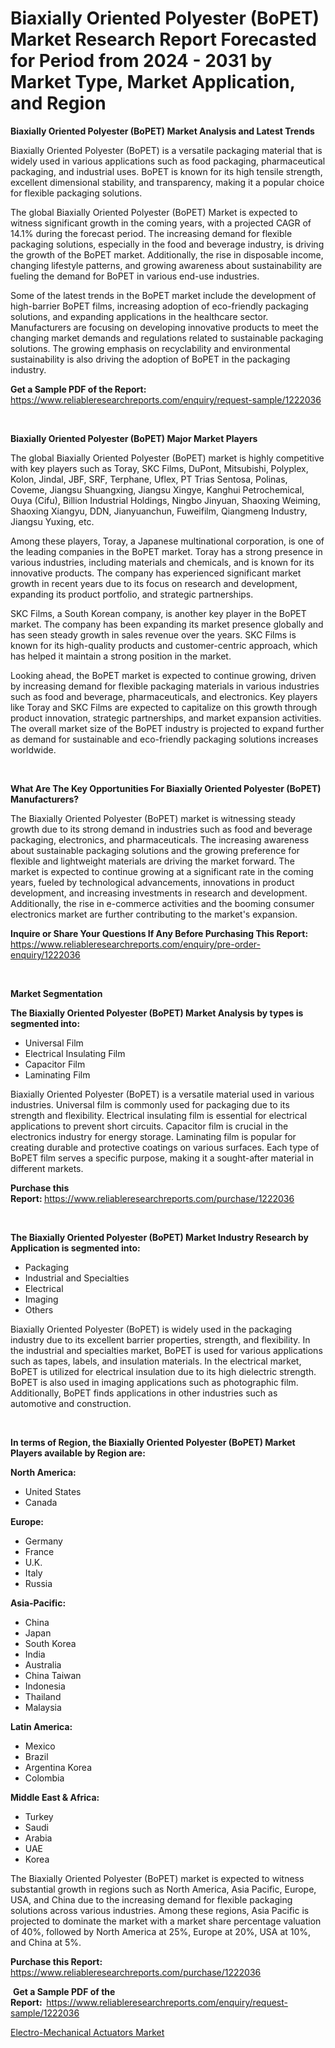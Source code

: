 <p><h1>Biaxially Oriented Polyester (BoPET) Market Research Report Forecasted for Period from 2024 -  2031 by Market Type, Market Application, and Region</h1></p><p><strong>Biaxially Oriented Polyester (BoPET) Market Analysis and Latest Trends</strong></p>
<p><p>Biaxially Oriented Polyester (BoPET) is a versatile packaging material that is widely used in various applications such as food packaging, pharmaceutical packaging, and industrial uses. BoPET is known for its high tensile strength, excellent dimensional stability, and transparency, making it a popular choice for flexible packaging solutions.</p><p>The global Biaxially Oriented Polyester (BoPET) Market is expected to witness significant growth in the coming years, with a projected CAGR of 14.1% during the forecast period. The increasing demand for flexible packaging solutions, especially in the food and beverage industry, is driving the growth of the BoPET market. Additionally, the rise in disposable income, changing lifestyle patterns, and growing awareness about sustainability are fueling the demand for BoPET in various end-use industries.</p><p>Some of the latest trends in the BoPET market include the development of high-barrier BoPET films, increasing adoption of eco-friendly packaging solutions, and expanding applications in the healthcare sector. Manufacturers are focusing on developing innovative products to meet the changing market demands and regulations related to sustainable packaging solutions. The growing emphasis on recyclability and environmental sustainability is also driving the adoption of BoPET in the packaging industry.</p></p>
<p><strong>Get a Sample PDF of the Report:&nbsp;</strong> <a href="https://www.reliableresearchreports.com/enquiry/request-sample/1222036">https://www.reliableresearchreports.com/enquiry/request-sample/1222036</a></p>
<p>&nbsp;</p>
<p><strong>Biaxially Oriented Polyester (BoPET) Major Market Players</strong></p>
<p><p>The global Biaxially Oriented Polyester (BoPET) market is highly competitive with key players such as Toray, SKC Films, DuPont, Mitsubishi, Polyplex, Kolon, Jindal, JBF, SRF, Terphane, Uflex, PT Trias Sentosa, Polinas, Coveme, Jiangsu Shuangxing, Jiangsu Xingye, Kanghui Petrochemical, Ouya (Cifu), Billion Industrial Holdings, Ningbo Jinyuan, Shaoxing Weiming, Shaoxing Xiangyu, DDN, Jianyuanchun, Fuweifilm, Qiangmeng Industry, Jiangsu Yuxing, etc.</p><p>Among these players, Toray, a Japanese multinational corporation, is one of the leading companies in the BoPET market. Toray has a strong presence in various industries, including materials and chemicals, and is known for its innovative products. The company has experienced significant market growth in recent years due to its focus on research and development, expanding its product portfolio, and strategic partnerships.</p><p>SKC Films, a South Korean company, is another key player in the BoPET market. The company has been expanding its market presence globally and has seen steady growth in sales revenue over the years. SKC Films is known for its high-quality products and customer-centric approach, which has helped it maintain a strong position in the market.</p><p>Looking ahead, the BoPET market is expected to continue growing, driven by increasing demand for flexible packaging materials in various industries such as food and beverage, pharmaceuticals, and electronics. Key players like Toray and SKC Films are expected to capitalize on this growth through product innovation, strategic partnerships, and market expansion activities. The overall market size of the BoPET industry is projected to expand further as demand for sustainable and eco-friendly packaging solutions increases worldwide.</p></p>
<p>&nbsp;</p>
<p><strong>What Are The Key Opportunities For Biaxially Oriented Polyester (BoPET) Manufacturers?</strong></p>
<p><p>The Biaxially Oriented Polyester (BoPET) market is witnessing steady growth due to its strong demand in industries such as food and beverage packaging, electronics, and pharmaceuticals. The increasing awareness about sustainable packaging solutions and the growing preference for flexible and lightweight materials are driving the market forward. The market is expected to continue growing at a significant rate in the coming years, fueled by technological advancements, innovations in product development, and increasing investments in research and development. Additionally, the rise in e-commerce activities and the booming consumer electronics market are further contributing to the market's expansion.</p></p>
<p><strong>Inquire or Share Your Questions If Any Before Purchasing This Report:</strong> <a href="https://www.reliableresearchreports.com/enquiry/pre-order-enquiry/1222036">https://www.reliableresearchreports.com/enquiry/pre-order-enquiry/1222036</a></p>
<p>&nbsp;</p>
<p><strong>Market Segmentation</strong></p>
<p><strong>The Biaxially Oriented Polyester (BoPET) Market Analysis by types is segmented into:</strong></p>
<p><ul><li>Universal Film</li><li>Electrical Insulating Film</li><li>Capacitor Film</li><li>Laminating Film</li></ul></p>
<p><p>Biaxially Oriented Polyester (BoPET) is a versatile material used in various industries. Universal film is commonly used for packaging due to its strength and flexibility. Electrical insulating film is essential for electrical applications to prevent short circuits. Capacitor film is crucial in the electronics industry for energy storage. Laminating film is popular for creating durable and protective coatings on various surfaces. Each type of BoPET film serves a specific purpose, making it a sought-after material in different markets.</p></p>
<p><strong>Purchase this Report:&nbsp;</strong><a href="https://www.reliableresearchreports.com/purchase/1222036">https://www.reliableresearchreports.com/purchase/1222036</a></p>
<p>&nbsp;</p>
<p><strong>The Biaxially Oriented Polyester (BoPET) Market Industry Research by Application is segmented into:</strong></p>
<p><ul><li>Packaging</li><li>Industrial and Specialties</li><li>Electrical</li><li>Imaging</li><li>Others</li></ul></p>
<p><p>Biaxially Oriented Polyester (BoPET) is widely used in the packaging industry due to its excellent barrier properties, strength, and flexibility. In the industrial and specialties market, BoPET is used for various applications such as tapes, labels, and insulation materials. In the electrical market, BoPET is utilized for electrical insulation due to its high dielectric strength. BoPET is also used in imaging applications such as photographic film. Additionally, BoPET finds applications in other industries such as automotive and construction.</p></p>
<p>&nbsp;</p>
<p><strong>In terms of Region, the Biaxially Oriented Polyester (BoPET) Market Players available by Region are:</strong></p>
<p>
    <p> <strong> North America: </strong>
        <ul>
            <li>United States</li>
            <li>Canada</li>
        </ul>
        </p> 
    <p> <strong> Europe: </strong>
        <ul>
            <li>Germany</li>
            <li>France</li>
            <li>U.K.</li>
            <li>Italy</li>
            <li>Russia</li>
        </ul>
        </p> 
    <p> <strong> Asia-Pacific: </strong>
        <ul>
            <li>China</li>
            <li>Japan</li>
            <li>South Korea</li>
            <li>India</li>
            <li>Australia</li>
            <li>China Taiwan</li>
            <li>Indonesia</li>
            <li>Thailand</li>
            <li>Malaysia</li>
        </ul>
        </p> 
    <p> <strong> Latin America: </strong>
        <ul>
            <li>Mexico</li>
            <li>Brazil</li>
            <li>Argentina Korea</li>
            <li>Colombia</li>
        </ul>
        </p> 
    <p> <strong> Middle East & Africa: </strong>
        <ul>
            <li>Turkey</li>
            <li>Saudi</li>
            <li>Arabia</li>
            <li>UAE</li>
            <li>Korea</li>
        </ul>
    </p>
    </p>
<p><p>The Biaxially Oriented Polyester (BoPET) market is expected to witness substantial growth in regions such as North America, Asia Pacific, Europe, USA, and China due to the increasing demand for flexible packaging solutions across various industries. Among these regions, Asia Pacific is projected to dominate the market with a market share percentage valuation of 40%, followed by North America at 25%, Europe at 20%, USA at 10%, and China at 5%.</p></p>
<p><strong>Purchase this Report: </strong><a href="https://www.reliableresearchreports.com/purchase/1222036">https://www.reliableresearchreports.com/purchase/1222036</a></p>
<p>&nbsp;<strong>Get a Sample PDF of the Report:&nbsp;&nbsp;</strong><a href="https://www.reliableresearchreports.com/enquiry/request-sample/1222036">https://www.reliableresearchreports.com/enquiry/request-sample/1222036</a></p>
<p><strong></strong></p>
<p><p><a href="https://natural-crush-b99.notion.site/Electro-Mechanical-Actuators-Market-Centers-on-Aspects-such-as-Market-Growth-Market-Share-Market-O-5de1b1e24adf47908ff096e645692a3c">Electro-Mechanical Actuators Market</a></p></p>
